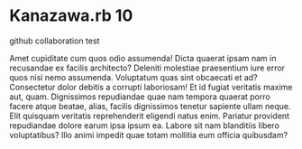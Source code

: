 Kanazawa.rb 10
==============

github collaboration test

Amet cupiditate cum quos odio assumenda! Dicta quaerat ipsam nam in recusandae ex facilis architecto? Deleniti molestiae praesentium iure error quos nisi nemo assumenda. Voluptatum quas sint obcaecati et ad?
Consectetur dolor debitis a corrupti laboriosam! Et id fugiat veritatis maxime aut, quam. Dignissimos repudiandae quae nam tempora quaerat porro facere atque beatae, alias, facilis dignissimos tenetur sapiente ullam neque.
Elit quisquam veritatis reprehenderit eligendi natus enim. Pariatur provident repudiandae dolore earum ipsa ipsum ea. Labore sit nam blanditiis libero voluptatibus? Illo animi impedit quae totam mollitia eum officia quibusdam?

